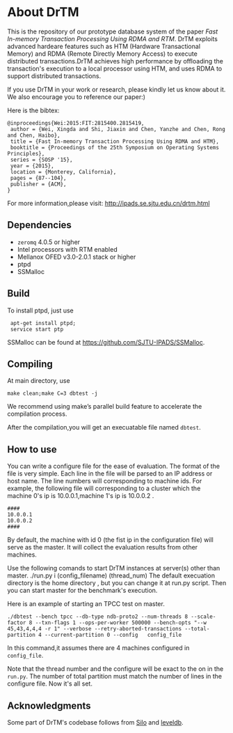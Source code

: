About DrTM
======
This is the repository of our prototype database system of the paper *Fast In-memory Transaction Processing Using RDMA and RTM*.
DrTM exploits advanced hardeare features such as HTM (Hardware Transactional Memory) and RDMA (Remote Directly Memory Access) to execute distributed transactions.DrTM achieves high performance by offloading the transaction's execution to a local processor using HTM, and uses RDMA to support distributed transactions.

If you use DrTM in your work or research, please kindly let us know about it. We also encourage you to reference our paper:)

Here is the bibtex:

	@inproceedings{Wei:2015:FIT:2815400.2815419,
	 author = {Wei, Xingda and Shi, Jiaxin and Chen, Yanzhe and Chen, Rong and Chen, Haibo},
	 title = {Fast In-memory Transaction Processing Using RDMA and HTM},
	 booktitle = {Proceedings of the 25th Symposium on Operating Systems Principles},
	 series = {SOSP '15},
	 year = {2015},
	 location = {Monterey, California},
	 pages = {87--104},
	 publisher = {ACM},
	} 

For more information,please visit: http://ipads.se.sjtu.edu.cn/drtm.html



Dependencies
------------

* `zeromq` 4.0.5 or higher
* Intel processors with RTM enabled
* Mellanox OFED v3.0-2.0.1 stack or higher
* ptpd
* SSMalloc



Build
-----

To install ptpd, just use

	 apt-get install ptpd;
	 service start ptp

SSMalloc can be found at https://github.com/SJTU-IPADS/SSMalloc.



Compiling
---------

At main directory, use
   
   	make clean;make C=3 dbtest -j

We recommend using make’s parallel build feature to accelerate the compilation
process.

After the compilation,you will get an execuatable file named `dbtest`.



How to use
---------

You can write a configure file for the ease of evaluation.
The format of the file is very simple.
Each line in the file will be parsed to an IP address or host name.
The line numbers will corresponding to machine ids.
For example, the following file will corresponding to a cluster which the machine 0's ip is
10.0.0.1,machine 1's ip is 10.0.0.2 .
		 
	####
	10.0.0.1
	10.0.0.2
	####

By default, the machine with id 0 (the fist ip in the configuration file) will serve as the master.
It will collect the evaluation results from other machines.


Use the following comands to start DrTM instances at server(s) other than master.
./run.py i (config_filename) (thread_num)
The default execuation directory is the home directory , but you  can change it at run.py script.
Then you can start master for the benchmark's execution.

Here is an example of starting an TPCC test on master.

	./dbtest --bench tpcc --db-type ndb-proto2 --num-threads 8 --scale-factor 8 --txn-flags 1 --ops-per-worker 500000 --bench-opts "--w 45,43,4,4,4 -r 1" --verbose --retry-aborted-transactions --total-partition 4 --current-partition 0 --config   config_file

In this command,it assumes there are 4 machines configured in `config_file`.

Note that the thread number and the configure will be exact to the on in the `run.py`.
The number of total partition must match the number of lines in the configure file.
Now it's all set.



Acknowledgments
---------------

Some part of DrTM's codebase follows from [Silo](https://github.com/stephentu/silo) and [leveldb](https://github.com/google/leveldb).






